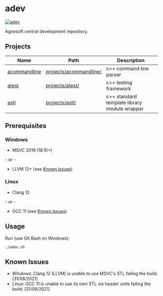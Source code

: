 # adev

[![adev](https://github.com/agnesoft/adev/actions/workflows/adev.yml/badge.svg)](https://github.com/agnesoft/adev/actions/workflows/adev.yml)

Agnesoft central development repository.

## Projects

| Name                                            | Path                                              | Description                                  |
| ----------------------------------------------- | ------------------------------------------------- | -------------------------------------------- |
| [acommandline](projects/acommandline/readme.md) | [projects/acommandline/](/projects/acommandline/) | c++ command line parser                      |
| [atest](projects/atest/readme.md)               | [projects/atest/](/projects/atest/)               | c++ testing framework                        |
| [astl](projects/astl/readme.md)                 | [projects/astl/](/projects/astl/)                 | c++ standard template library module wrapper |

## Prerequisites

### Windows

-   MSVC 2019 (16.10+)

\- or -

-   LLVM 12+ (see [Known Issues](#known-issues))

### Linux

-   Clang 12

\- or -

-   GCC 11 (see [Known Issues](#known-issues))

## Usage

Run (use Git Bash on Windows):

```
./adev.sh
```

## Known Issues

-   _Windows_: Clang 12 (LLVM) is unable to use MSVC's STL failing the build. [31/08/2021]
-   _Linux_: GCC 11 is unable to use its own STL via header units failing the build. [31/08/2021]
